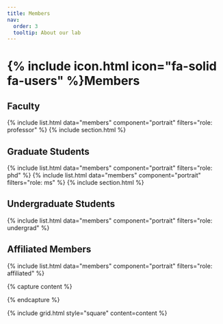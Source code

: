 ```yaml
---
title: Members
nav:
  order: 3
  tooltip: About our lab
---
```


# {% include icon.html icon="fa-solid fa-users" %}Members

<!-- members -->
## Faculty
{% include list.html data="members" component="portrait" filters="role: professor" %}
{% include section.html %}

## Graduate Students
{% include list.html data="members" component="portrait" filters="role: phd" %}
{% include list.html data="members" component="portrait" filters="role: ms" %}
{% include section.html %}

## Undergraduate Students
{% include list.html data="members" component="portrait" filters="role: undergrad" %}

## Affiliated Members
{% include list.html data="members" component="portrait" filters="role: affiliated" %}

<!-- {% include list.html data="members" component="portrait" filters="role: ^(?!professor$)" %} -->

{% capture content %}

<!-- {% include figure.html image="images/photo.jpg" %} -->

{% endcapture %}

{% include grid.html style="square" content=content %}
